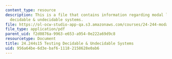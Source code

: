 ```yaml
---
content_type: resource
description: This is a file that contains information regarding modal logic testing
  decidable & undecidable systems.
file: https://ol-ocw-studio-app-qa.s3.amazonaws.com/courses/24-244-modal-logic-spring-2015/956a64be6d3ebaf611182158628e0ab6_MIT24_244S15_Testing.pdf
file_type: application/pdf
parent_uid: f2d0876a-9963-e653-a954-0e222a69d9c8
resourcetype: Document
title: 24.244s15 Testing Decidable & Undecidable Systems
uid: 956a64be-6d3e-baf6-1118-2158628e0ab6
---
```

